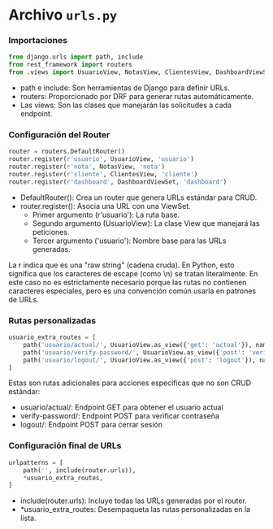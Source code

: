 # Archivo `urls.py`

### Importaciones

```python
from django.urls import path, include
from rest_framework import routers
from .views import UsuarioView, NotasView, ClientesView, DashboardViewSet
```

- path e include: Son herramientas de Django para definir URLs.
- routers: Proporcionado por DRF para generar rutas automáticamente.
- Las views: Son las clases que manejarán las solicitudes a cada endpoint.

### Configuración del Router

```python
router = routers.DefaultRouter()
router.register(r'usuario', UsuarioView, 'usuario')
router.register(r'nota', NotasView, 'nota')
router.register(r'cliente', ClientesView, 'cliente')
router.register(r'dashboard', DashboardViewSet, 'dashboard')
```

- DefaultRouter(): Crea un router que genera URLs estándar para CRUD.
- router.register(): Asocia una URL con una ViewSet.
    - Primer argumento (r'usuario'): La ruta base.
    - Segundo argumento (UsuarioView): La clase View que manejará las peticiones.
    - Tercer argumento ('usuario'): Nombre base para las URLs generadas.

La r indica que es una "raw string" (cadena cruda). En Python, esto significa que los caracteres de escape (como \n) se tratan literalmente. En este caso no es estrictamente necesario porque las rutas no contienen caracteres especiales, pero es una convención común usarla en patrones de URLs.

### Rutas personalizadas

```python
usuario_extra_routes = [
    path('usuario/actual/', UsuarioView.as_view({'get': 'actual'}), name='usuario-actual'),
    path('usuario/verify-password/', UsuarioView.as_view({'post': 'verify_password'}), name='verify-password'),
    path('usuario/logout/', UsuarioView.as_view({'post': 'logout'}), name='logout'),
]
```

Estas son rutas adicionales para acciones específicas que no son CRUD estándar:

- usuario/actual/: Endpoint GET para obtener el usuario actual
- verify-password/: Endpoint POST para verificar contraseña
- logout/: Endpoint POST para cerrar sesión

### Configuración final de URLs

```python
urlpatterns = [
    path('', include(router.urls)),
    *usuario_extra_routes,
]
```

- include(router.urls): Incluye todas las URLs generadas por el router.
- *usuario_extra_routes: Desempaqueta las rutas personalizadas en la lista.
